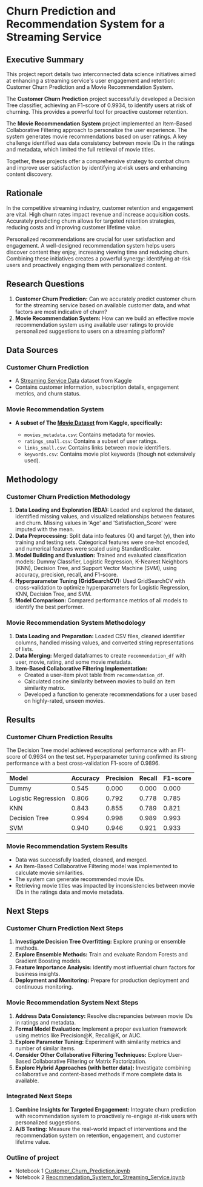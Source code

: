 
# Churn Prediction and Recommendation System for a Streaming Service

## Executive Summary

This project report details two interconnected data science initiatives aimed at enhancing a streaming service's user engagement and retention: Customer Churn Prediction and a Movie Recommendation System.

The **Customer Churn Prediction** project successfully developed a Decision Tree classifier, achieving an F1-score of 0.9934, to identify users at risk of churning. This provides a powerful tool for proactive customer retention.

The **Movie Recommendation System** project implemented an Item-Based Collaborative Filtering approach to personalize the user experience. The system generates movie recommendations based on user ratings. A key challenge identified was data consistency between movie IDs in the ratings and metadata, which limited the full retrieval of movie titles.

Together, these projects offer a comprehensive strategy to combat churn and improve user satisfaction by identifying at-risk users and enhancing content discovery.

## Rationale

In the competitive streaming industry, customer retention and engagement are vital. High churn rates impact revenue and increase acquisition costs. Accurately predicting churn allows for targeted retention strategies, reducing costs and improving customer lifetime value.

Personalized recommendations are crucial for user satisfaction and engagement. A well-designed recommendation system helps users discover content they enjoy, increasing viewing time and reducing churn. Combining these initiatives creates a powerful synergy: identifying at-risk users and proactively engaging them with personalized content.

## Research Questions

1.  **Customer Churn Prediction:** Can we accurately predict customer churn for the streaming service based on available customer data, and what factors are most indicative of churn?
2.  **Movie Recommendation System:** How can we build an effective movie recommendation system using available user ratings to provide personalized suggestions to users on a streaming platform?

## Data Sources

### Customer Churn Prediction

*   A [Streaming Service Data](https://www.kaggle.com/datasets/akashanandt/streaming-service-data?resource=download) dataset from Kaggle
*   Contains customer information, subscription details, engagement metrics, and churn status.

### Movie Recommendation System

*   **A subset of The [Movie Dataset](https://www.google.com/url?q=https%3A%2F%2Fwww.kaggle.com%2Fdatasets%2Frounakbanik%2Fthe-movies-dataset) from Kaggle, specifically:**
  
    *   `movies_metadata.csv`: Contains metadata for movies.
    *   `ratings_small.csv`: Contains a subset of user ratings.
    *   `links_small.csv`: Contains links between movie identifiers.
    *   `keywords.csv`: Contains movie plot keywords (though not extensively used).

## Methodology

### Customer Churn Prediction Methodology

1.  **Data Loading and Exploration (EDA):** Loaded and explored the dataset, identified missing values, and visualized relationships between features and churn. Missing values in 'Age' and 'Satisfaction_Score' were imputed with the mean.
2.  **Data Preprocessing:** Split data into features (X) and target (y), then into training and testing sets. Categorical features were one-hot encoded, and numerical features were scaled using StandardScaler.
3.  **Model Building and Evaluation:** Trained and evaluated classification models: Dummy Classifier, Logistic Regression, K-Nearest Neighbors (KNN), Decision Tree, and Support Vector Machine (SVM), using accuracy, precision, recall, and F1-score.
4.  **Hyperparameter Tuning (GridSearchCV):** Used GridSearchCV with cross-validation to optimize hyperparameters for Logistic Regression, KNN, Decision Tree, and SVM.
5.  **Model Comparison:** Compared performance metrics of all models to identify the best performer.

### Movie Recommendation System Methodology

1.  **Data Loading and Preparation:** Loaded CSV files, cleaned identifier columns, handled missing values, and converted string representations of lists.
2.  **Data Merging:** Merged dataframes to create `recommendation_df` with user, movie, rating, and some movie metadata.
3.  **Item-Based Collaborative Filtering Implementation:**
    *   Created a user-item pivot table from `recommendation_df`.
    *   Calculated cosine similarity between movies to build an item similarity matrix.
    *   Developed a function to generate recommendations for a user based on highly-rated, unseen movies.

## Results

### Customer Churn Prediction Results

The Decision Tree model achieved exceptional performance with an F1-score of 0.9934 on the test set. Hyperparameter tuning confirmed its strong performance with a best cross-validation F1-score of 0.9896.

| Model                 | Accuracy | Precision | Recall | F1-score |
| :-------------------- | :------- | :-------- | :----- | :------- |
| Dummy                 | 0.545    | 0.000     | 0.000  | 0.000    |
| Logistic Regression   | 0.806    | 0.792     | 0.778  | 0.785    |
| KNN                   | 0.843    | 0.855     | 0.789  | 0.821    |
| Decision Tree         | 0.994    | 0.998     | 0.989  | 0.993    |
| SVM                   | 0.940    | 0.946     | 0.921  | 0.933    |

### Movie Recommendation System Results

*   Data was successfully loaded, cleaned, and merged.
*   An Item-Based Collaborative Filtering model was implemented to calculate movie similarities.
*   The system can generate recommended movie IDs.
*   Retrieving movie titles was impacted by inconsistencies between movie IDs in the ratings data and movie metadata.

## Next Steps

### Customer Churn Prediction Next Steps

1.  **Investigate Decision Tree Overfitting:** Explore pruning or ensemble methods.
2.  **Explore Ensemble Methods:** Train and evaluate Random Forests and Gradient Boosting models.
3.  **Feature Importance Analysis:** Identify most influential churn factors for business insights.
4.  **Deployment and Monitoring:** Prepare for production deployment and continuous monitoring.

### Movie Recommendation System Next Steps

1.  **Address Data Consistency:** Resolve discrepancies between movie IDs in ratings and metadata.
2.  **Formal Model Evaluation:** Implement a proper evaluation framework using metrics like Precision@K, Recall@K, or AUC.
3.  **Explore Parameter Tuning:** Experiment with similarity metrics and number of similar items.
4.  **Consider Other Collaborative Filtering Techniques:** Explore User-Based Collaborative Filtering or Matrix Factorization.
5.  **Explore Hybrid Approaches (with better data):** Investigate combining collaborative and content-based methods if more complete data is available.

### Integrated Next Steps

1.  **Combine Insights for Targeted Engagement:** Integrate churn prediction with recommendation system to proactively re-engage at-risk users with personalized suggestions.
2.  **A/B Testing:** Measure the real-world impact of interventions and the recommendation system on retention, engagement, and customer lifetime value.

### Outline of project

* Notebook 1 [Customer_Churn_Prediction.ipynb](https://github.com/milind-acads/capstone-project/blob/main/Customer_Churn_Prediction.ipynb)
* Notebook 2 [Reocmmendation_System_for_Streaming_Service.ipynb](https://github.com/milind-acads/capstone-project/blob/main/Reocmmendation_System_for_Streaming_Service.ipynb)
